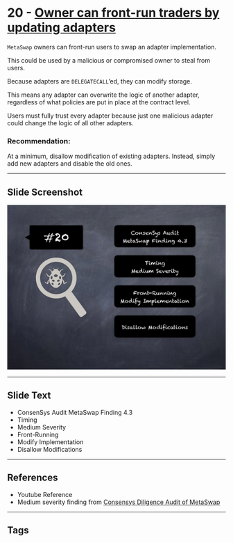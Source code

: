 
# 20 - [Owner can front-run traders by updating adapters](./Owner%20can%20front-run%20traders%20by%20updating%20adapters.md)

`MetaSwap` owners can front-run users to swap an adapter implementation. 

This could be used by a malicious or compromised owner to steal from users. 

Because adapters are `DELEGATECALL`’ed, they can modify storage. 

This means any adapter can overwrite the logic of another adapter, regardless of what policies are put in place at the contract level. 

Users must fully trust every adapter because just one malicious adapter could change the logic of all other adapters.

### Recommendation:
At a minimum, disallow modification of existing adapters. Instead, simply add new adapters and disable the old ones.
___
## Slide Screenshot
![020.jpg](../../images/7.%20Audit%20Findings%20101/020.jpg)
___
## Slide Text
- ConsenSys Audit MetaSwap Finding 4.3
- Timing
- Medium Severity
- Front-Running
- Modify Implementation
- Disallow Modifications
___
## References
- Youtube Reference
- Medium severity finding from [Consensys Diligence Audit of MetaSwap](https://consensys.net/diligence/audits/2020/08/metaswap/#owner-can-front-run-traders-by-updating-adapters)
___
## Tags
